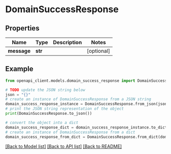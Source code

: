 # DomainSuccessResponse


## Properties

Name | Type | Description | Notes
------------ | ------------- | ------------- | -------------
**message** | **str** |  | [optional] 

## Example

```python
from openapi_client.models.domain_success_response import DomainSuccessResponse

# TODO update the JSON string below
json = "{}"
# create an instance of DomainSuccessResponse from a JSON string
domain_success_response_instance = DomainSuccessResponse.from_json(json)
# print the JSON string representation of the object
print(DomainSuccessResponse.to_json())

# convert the object into a dict
domain_success_response_dict = domain_success_response_instance.to_dict()
# create an instance of DomainSuccessResponse from a dict
domain_success_response_from_dict = DomainSuccessResponse.from_dict(domain_success_response_dict)
```
[[Back to Model list]](../README.md#documentation-for-models) [[Back to API list]](../README.md#documentation-for-api-endpoints) [[Back to README]](../README.md)


